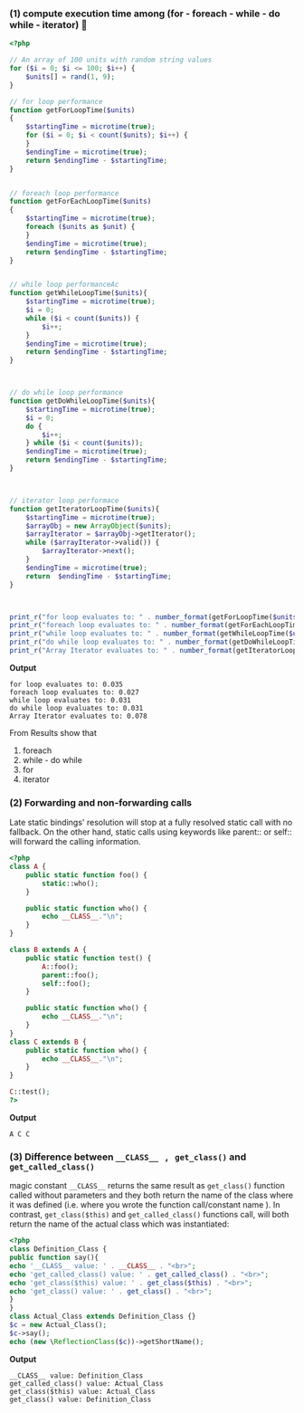 ### (1) compute execution time among (for - foreach - while - do while - iterator) :rocket:
```php
<?php

// An array of 100 units with random string values
for ($i = 0; $i <= 100; $i++) {
    $units[] = rand(1, 9);
}

// for loop performance
function getForLoopTime($units)
{
    $startingTime = microtime(true);
    for ($i = 0; $i < count($units); $i++) {
    }
    $endingTime = microtime(true);
    return $endingTime - $startingTime;
}


// foreach loop performance
function getForEachLoopTime($units)
{
    $startingTime = microtime(true);
    foreach ($units as $unit) {
    }
    $endingTime = microtime(true);
    return $endingTime - $startingTime;
}


// while loop performanceAc
function getWhileLoopTime($units){
    $startingTime = microtime(true);
    $i = 0;
    while ($i < count($units)) {
        $i++;
    }
    $endingTime = microtime(true);
    return $endingTime - $startingTime;
}



// do while loop performance
function getDoWhileLoopTime($units){
    $startingTime = microtime(true);
    $i = 0;
    do {
        $i++;
    } while ($i < count($units));
    $endingTime = microtime(true);
    return $endingTime - $startingTime;
}



// iterator loop performace
function getIteratorLoopTime($units){
    $startingTime = microtime(true);
    $arrayObj = new ArrayObject($units);
    $arrayIterator = $arrayObj->getIterator();
    while ($arrayIterator->valid()) {
        $arrayIterator->next();
    }
    $endingTime = microtime(true);
    return  $endingTime - $startingTime;
}



print_r("for loop evaluates to: " . number_format(getForLoopTime($units) * 1000, 3) . "<br>");
print_r("foreach loop evaluates to: " . number_format(getForEachLoopTime($units) * 1000, 3) . "<br>");
print_r("while loop evaluates to: " . number_format(getWhileLoopTime($units) * 1000, 3) . "<br>");
print_r("do while loop evaluates to: " . number_format(getDoWhileLoopTime($units) * 1000, 3) . "<br>");
print_r("Array Iterator evaluates to: " . number_format(getIteratorLoopTime($units) * 1000, 3) . "<br>");
``` 
**Output**
```
for loop evaluates to: 0.035
foreach loop evaluates to: 0.027
while loop evaluates to: 0.031
do while loop evaluates to: 0.031
Array Iterator evaluates to: 0.078
```
From Results show that 
1. foreach
2. while - do while
3. for
4. iterator

### (2) Forwarding and non-forwarding calls
Late static bindings' resolution will stop at a fully resolved static call with no fallback. On the other hand, static calls using keywords like parent:: or self:: will forward the calling information.
```php
<?php
class A {
    public static function foo() {
        static::who();
    }

    public static function who() {
        echo __CLASS__."\n";
    }
}

class B extends A {
    public static function test() {
        A::foo();
        parent::foo();
        self::foo();
    }

    public static function who() {
        echo __CLASS__."\n";
    }
}
class C extends B {
    public static function who() {
        echo __CLASS__."\n";
    }
}

C::test();
?>
```
**Output**
```
A C C
```
### (3) Difference between ```__CLASS__ ``` , ``` get_class()``` and ```get_called_class()```
magic constant ```__CLASS__``` returns the same result as ```get_class()``` function called without parameters and they
both return the name of the class where it was defined (i.e. where you wrote the function call/constant name ).
In contrast, ```get_class($this)``` and ```get_called_class()``` functions call, will both return the name of the actual class
which was instantiated:
```php
<?php
class Definition_Class {
public function say(){
echo '__CLASS__ value: ' . __CLASS__ . "<br>";
echo 'get_called_class() value: ' . get_called_class() . "<br>";
echo 'get_class($this) value: ' . get_class($this) . "<br>";
echo 'get_class() value: ' . get_class() . "<br>";
}
}
class Actual_Class extends Definition_Class {}
$c = new Actual_Class();
$c->say();
echo (new \ReflectionClass($c))->getShortName();
```
**Output**
```
__CLASS__ value: Definition_Class
get_called_class() value: Actual_Class
get_class($this) value: Actual_Class
get_class() value: Definition_Class

